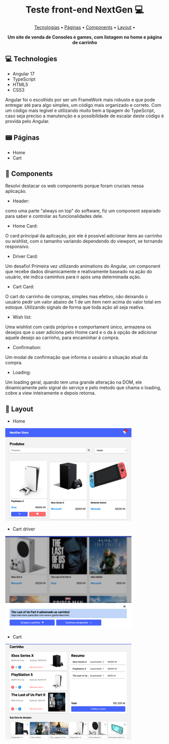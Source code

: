 <h1 align="center" style="font-weight: bold;">Teste front-end NextGen 💻</h1>

<p align="center">
    <a href="#tech">Tecnologias</a> • 
    <a href="#pages">Páginas</a> • 
    <a href="#comp">Components</a> • 
    <a href="#layout">Layout</a> • 
</p>

<p align="center">
    <b>Um site de venda de Consoles e games, com listagem no home e página de carrinho</b>
</p>

<h2 id="tech">💻 Technologies</h2>

- Angular 17
- TypeScript
- HTML5
- CSS3

<p>Angular foi o escolhido por ser um FrameWork mais robusto e que pode entregar até para algo simples, um código mais organizado e correto. Com um código mais legível e utilizando muito bem a tipagem do TypeScript, caso seja preciso a manutenção e a possibilidade de escalar deste código é provida pelo Angular.</p>

<h2 id="pages">📟 Páginas</h2>

- Home
- Cart

<h2 id="comp">🧩 Components</h2>
<p>Resolvi destacar os web components porque foram cruciais nessa aplicação.</p>

- Header: 
<p>como uma parte "always on top" do software, fiz um component separado para saber e controlar as funcionalidades dele.</p>

- Home Card: 
<p>O card principal da aplicação, por ele é possivel adicionar itens ao carrinho ou wishlist, com o tamanho variando dependendo do viewport, se tornando responsivo.</p>

- Driver Card: 
<p>Um desafio! Primeira vez utilizando animations do Angular, um component que recebe dados dinamicamente e reativamente baseado na ação do usuário, ele indica caminhos para ir após uma determinada ação.</p>

- Cart Card: 
<p>O cart do carrinho de compras, simples mas efetivo, não deixando o usuário pedir um valor abaixo de 1 de um item nem acima do valor total em estoque. Utilizando signals de forma que toda ação ali seja reativa.</p>

- Wish list: 
<p>Uma wishlist com cards próprios e comportament único, armazena os desejos que o user adiciona pelo Home card e o da à opção de adicionar aquele desejo ao carrinho, para encaminhar à compra.</p>

- Confirmation: 
<p>Um modal de confirmação que informa o usuário a situação atual da compra.</p>

- Loading: 
<p>Um loading geral, quando tem uma grande alteração na DOM, ele dinamicamente pelo signal do serviçe e pelo metodo que chama o loading, cobre a view inteiramente e depois retorna.</p>

<h2 id="layout"> 🎨 Layout</h2>

- Home
<p align="start">
    <img src="./src/assets/img/home.png" alt="home image" width="400px">
</p>

- Cart driver
<p align="start">
    <img src="./src/assets/img/driver.png" alt="cart driver image" width="400px">
</p>

- Cart
<p align="start">
    <img src="./src/assets/img/cart.png" alt="cart image" width="400px">
</p>

